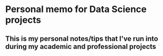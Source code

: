 # Personal memo for Data Science projects

## This is my personal notes/tips that I've run into during my academic and professional projects


